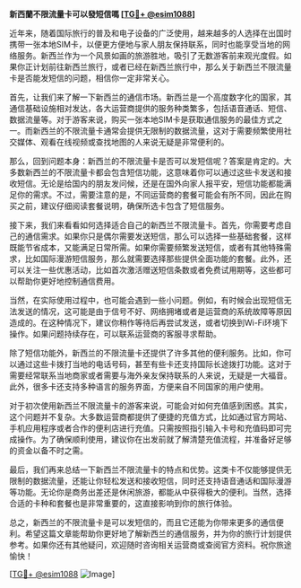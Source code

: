 **新西蘭不限流量卡可以發短信嗎 [[TG💪+ @esim1088](https://t.me/s/esim1088)]**

近年来，随着国际旅行的普及和电子设备的广泛使用，越来越多的人选择在出国时携带一张本地SIM卡，以便更方便地与家人朋友保持联系，同时也能享受当地的网络服务。新西兰作为一个风景如画的旅游胜地，吸引了无数游客前来观光度假。如果你正计划前往新西兰旅行，或者已经在新西兰旅行中，那么关于新西兰不限流量卡是否能发短信的问题，相信你一定非常关心。

首先，让我们来了解一下新西兰的通信市场。新西兰是一个高度数字化的国家，其通信基础设施相对发达，各大运营商提供的服务种类繁多，包括语音通话、短信、数据流量等。对于游客来说，购买一张本地SIM卡是获取通信服务的最佳方式之一。而新西兰的不限流量卡通常会提供无限制的数据流量，这对于需要频繁使用社交媒体、观看在线视频或查找地图的人来说无疑是非常便利的。

那么，回到问题本身：新西兰的不限流量卡是否可以发短信呢？答案是肯定的。大多数新西兰的不限流量卡都会包含短信功能，这意味着你可以通过这些卡发送和接收短信。无论是给国内的朋友发问候，还是在国外向家人报平安，短信功能都能满足你的需求。不过，需要注意的是，不同运营商的套餐可能会有所不同，因此在购买之前，建议仔细阅读套餐说明，确保所选卡包含了短信服务。

接下来，我们来看看如何选择适合自己的新西兰不限流量卡。首先，你需要考虑自己的通信需求。如果你只是偶尔需要发送短信，那么可以选择一些基础套餐，这样既能节省成本，又能满足日常所需。如果你需要频繁发送短信，或者有其他特殊需求，比如国际漫游短信服务，那么就需要选择那些提供全面功能的套餐。此外，还可以关注一些优惠活动，比如首次激活赠送短信条数或者免费试用期等，这些都可以帮助你更好地控制通信费用。

当然，在实际使用过程中，也可能会遇到一些小问题。例如，有时候会出现短信无法发送的情况，这可能是由于信号不好、网络拥堵或者是运营商的系统故障等原因造成的。在这种情况下，建议你稍作等待后再尝试发送，或者切换到Wi-Fi环境下操作。如果问题持续存在，可以联系运营商的客服寻求帮助。

除了短信功能外，新西兰的不限流量卡还提供了许多其他的便利服务。比如，你可以通过这些卡拨打当地的电话号码，甚至有些卡还支持国际长途拨打功能。这对于需要经常联系当地商家或者需要与海外亲友保持联系的人来说，无疑是一大福音。此外，很多卡还支持多种语言的服务界面，方便来自不同国家的用户使用。

对于初次使用新西兰不限流量卡的游客来说，可能会对如何充值感到困惑。其实，这个问题并不复杂。大多数运营商都提供了便捷的充值方式，比如通过官方网站、手机应用程序或者合作的便利店进行充值。只需按照指引输入卡号和充值码即可完成操作。为了确保顺利使用，建议你在出发前就了解清楚充值流程，并准备好足够的资金以备不时之需。

最后，我们再来总结一下新西兰不限流量卡的特点和优势。这类卡不仅能够提供无限制的数据流量，还能让你轻松发送和接收短信，同时还支持语音通话和国际漫游等功能。无论你是商务出差还是休闲旅游，都能从中获得极大的便利。当然，选择合适的卡种和套餐也是非常重要的，这直接影响到你的旅行体验。

总之，新西兰的不限流量卡是可以发短信的，而且它还能为你带来更多的通信便利。希望这篇文章能帮助你更好地了解新西兰的通信服务，并为你的旅行计划提供参考。如果你还有其他疑问，欢迎随时咨询相关运营商或查阅官方资料。祝你旅途愉快！

[[TG💪+ @esim1088](https://t.me/s/esim1088) ![Image](https://i.postimg.cc/4NQfJmqS/Snipaste-2025-05-13-00-14-12.png)]